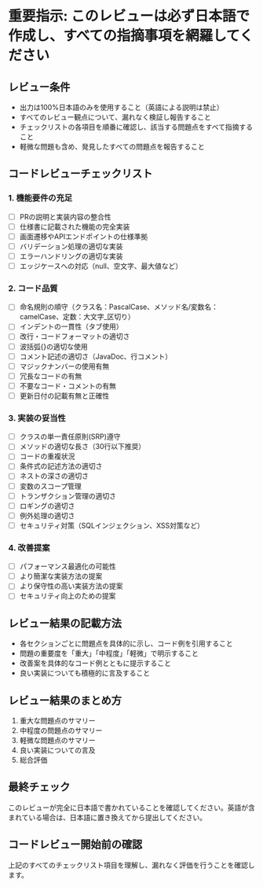 # 重要指示: このレビューは必ず日本語で作成し、すべての指摘事項を網羅してください

## レビュー条件
- 出力は100%日本語のみを使用すること（英語による説明は禁止）
- すべてのレビュー観点について、漏れなく検証し報告すること
- チェックリストの各項目を順番に確認し、該当する問題点をすべて指摘すること
- 軽微な問題も含め、発見したすべての問題点を報告すること

## コードレビューチェックリスト

### 1. 機能要件の充足
- [ ] PRの説明と実装内容の整合性
- [ ] 仕様書に記載された機能の完全実装
- [ ] 画面遷移やAPIエンドポイントの仕様準拠
- [ ] バリデーション処理の適切な実装
- [ ] エラーハンドリングの適切な実装
- [ ] エッジケースへの対応（null、空文字、最大値など）

### 2. コード品質
- [ ] 命名規則の順守（クラス名：PascalCase、メソッド名/変数名：camelCase、定数：大文字_区切り）
- [ ] インデントの一貫性（タブ使用）
- [ ] 改行・コードフォーマットの適切さ
- [ ] 波括弧{}の適切な使用
- [ ] コメント記述の適切さ（JavaDoc、行コメント）
- [ ] マジックナンバーの使用有無
- [ ] 冗長なコードの有無
- [ ] 不要なコード・コメントの有無
- [ ] 更新日付の記載有無と正確性

### 3. 実装の妥当性
- [ ] クラスの単一責任原則(SRP)遵守
- [ ] メソッドの適切な長さ（30行以下推奨）
- [ ] コードの重複状況
- [ ] 条件式の記述方法の適切さ
- [ ] ネストの深さの適切さ
- [ ] 変数のスコープ管理
- [ ] トランザクション管理の適切さ
- [ ] ロギングの適切さ
- [ ] 例外処理の適切さ
- [ ] セキュリティ対策（SQLインジェクション、XSS対策など）

### 4. 改善提案
- [ ] パフォーマンス最適化の可能性
- [ ] より簡潔な実装方法の提案
- [ ] より保守性の高い実装方法の提案
- [ ] セキュリティ向上のための提案

## レビュー結果の記載方法
- 各セクションごとに問題点を具体的に示し、コード例を引用すること
- 問題の重要度を「重大」「中程度」「軽微」で明示すること
- 改善案を具体的なコード例とともに提示すること
- 良い実装についても積極的に言及すること

## レビュー結果のまとめ方
1. 重大な問題点のサマリー
2. 中程度の問題点のサマリー
3. 軽微な問題点のサマリー
4. 良い実装についての言及
5. 総合評価

## 最終チェック
このレビューが完全に日本語で書かれていることを確認してください。英語が含まれている場合は、日本語に置き換えてから提出してください。

## コードレビュー開始前の確認
上記のすべてのチェックリスト項目を理解し、漏れなく評価を行うことを確認します。
